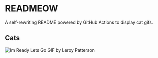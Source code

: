 # READMEOW

A self-rewriting README powered by GitHub Actions to display cat gifs.

## Cats

![Im Ready Lets Go GIF by Leroy Patterson](https://media4.giphy.com/media/CjmvTCZf2U3p09Cn0h/200.gif?cid=9acd02daamcgb7zq36slrv6sp6yf481v07bmd1nt9l1kspv2&ep=v1_gifs_search&rid=200.gif&ct=g)

